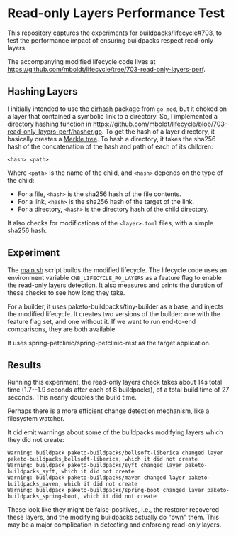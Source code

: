 # Read-only Layers Performance Test

This repository captures the experiments for buildpacks/lifecycle#703, to test the performance impact of ensuring buildpacks respect read-only layers.

The accompanying modified lifecycle code lives at https://github.com/mboldt/lifecycle/tree/703-read-only-layers-perf.

## Hashing Layers

I initially intended to use the [dirhash](https://pkg.go.dev/golang.org/x/mod/sumdb/dirhash) package from `go mod`, but it choked on a layer that contained a symbolic link to a directory.
So, I implemented a directory hashing function in https://github.com/mboldt/lifecycle/blob/703-read-only-layers-perf/hasher.go.
To get the hash of a layer directory, it basically creates a [Merkle tree](https://en.wikipedia.org/wiki/Merkle_tree).
To hash a directory, it takes the sha256 hash of the concatenation of the hash and path of each of its children:

```
<hash> <path>
```

Where `<path>` is the name of the child, and `<hash>` depends on the type of the child:

- For a file, `<hash>` is the sha256 hash of the file contents.
- For a link, `<hash>` is the sha256 hash of the target of the link.
- For a directory, `<hash>` is the directory hash of the child directory.

It also checks for modifications of the `<layer>.toml` files, with a simple sha256 hash.

## Experiment

The [main.sh](main.sh) script builds the modified lifecycle.
The lifecycle code uses an environment variable `CNB_LIFECYCLE_RO_LAYERS` as a feature flag to enable the read-only layers detection.
It also measures and prints the duration of these checks to see how long they take.

For a builder, it uses paketo-buildpacks/tiny-builder as a base, and injects the modified lifecycle.
It creates two versions of the builder: one with the feature flag set, and one without it.
If we want to run end-to-end comparisons, they are both available.

It uses spring-petclinic/spring-petclinic-rest as the target application.

## Results

Running this experiment, the read-only layers check takes about 14s total time (1.7--1.9 seconds after each of 8 buildpacks), of a total build time of 27 seconds.
This nearly doubles the build time.

Perhaps there is a more efficient change detection mechanism, like a filesystem watcher.

It did emit warnings about some of the buildpacks modifying layers which they did not create:

```
Warning: buildpack paketo-buildpacks/bellsoft-liberica changed layer paketo-buildpacks_bellsoft-liberica, which it did not create
Warning: buildpack paketo-buildpacks/syft changed layer paketo-buildpacks_syft, which it did not create
Warning: buildpack paketo-buildpacks/maven changed layer paketo-buildpacks_maven, which it did not create
Warning: buildpack paketo-buildpacks/spring-boot changed layer paketo-buildpacks_spring-boot, which it did not create
```

These look like they might be false-positives, i.e., the restorer recovered these layers, and the modifying buildpacks actually do "own" them.
This may be a major complication in detecting and enforcing read-only layers.
